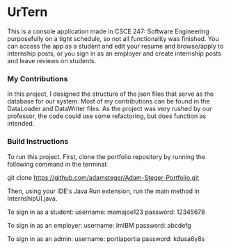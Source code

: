 # UrTern

This is a console application made in CSCE 247: Software Engineering purposefully on a tight schedule, so not all functionality was finished. You can access the app as a student and edit your resume and browse/apply to internship posts, or you sign in as an employer and create internship posts and leave reviews on students.

### My Contributions
In this project, I designed the structure of the json files that serve as the database for our system.  Most of my contributions can be found in the DataLoader and DataWriter files.  As the project was very rushed by our professor, the code could use some refactoring, but does function as intended.

### Build Instructions
To run this project. First, clone the portfolio repository by running the following command in the terminal:

git clone https://github.com/adamsteger/Adam-Steger-Portfolio.git

Then, using your IDE's Java Run extension, run the main method in InternshipUI.java.

To sign in as a student: username: mamajoe123 password: 12345678

To sign in as an employer: username: ImIBM password: abcdefg

To sign in as an admin: username: portiaportia password: kdusa6y8s
